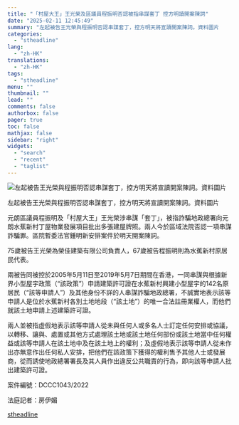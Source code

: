 ```yaml
---
title: "「村屋大王」王光榮及區議員程振明否認被指串謀套丁 控方明讀開案陳詞"
date: "2025-02-11 12:45:49"
summary: "左起被告王光榮與程振明否認串謀套丁，控方明天將宣讀開案陳詞。資料圖片       元朗區議員..."
categories:
  - "stheadline"
lang:
  - "zh-HK"
translations:
  - "zh-HK"
tags:
  - "stheadline"
menu: ""
thumbnail: ""
lead: ""
comments: false
authorbox: false
pager: true
toc: false
mathjax: false
sidebar: "right"
widgets:
  - "search"
  - "recent"
  - "taglist"
---
```


![左起被告王光榮與程振明否認串謀套丁，控方明天將宣讀開案陳詞。資料圖片](https://image.stheadline.com/f/680p0/0x0/100/none/9967670df123c371832bb30cbd1616e9/stheadline/inewsmedia/20250211/_2025021112364150276.jpg)

左起被告王光榮與程振明否認串謀套丁，控方明天將宣讀開案陳詞。資料圖片




元朗區議員程振明及「村屋大王」王光榮涉串謀「套丁」，被指詐騙地政總署向元朗水蕉新村丁屋物業發展項目批出多張建屋牌照。兩人今於區域法院否認一項串謀詐騙罪。區院暫委法官鍾明新安排案件於明天開案陳詞。

75歲被告王光榮為榮佳建築有限公司負責人，67歲被告程振明則為水蕉新村原居民代表。

兩被告同被控於2005年5月11日至2019年5月7日期間在香港，一同串謀與根據新界小型屋宇政策（“該政策”）申請建築許可證在水蕉新村興建小型屋宇的142名原居民（“該等申請人”）及其他身份不詳的人串謀詐騙地政總署，不誠實地表示該等申請人是位於水蕉新村各別土地地段（“該土地”）的唯一合法註冊業權人，而他們就該土地申請上述建築許可證。

兩人並被指虛假地表示該等申請人從未與任何人或多名人士訂定任何安排或協議，以轉移、讓與、處置或其他方式處理該土地或該土地任何部份或該土地當中任何權益或該等申請人在該土地中及在該土地上的權利；及虛假地表示該等申請人從未作出亦無意作出任何私人安排，把他們在該政策下獲得的權利售予其他人士或發展商，從而誘使地政總署署長及其人員作出違反公共職責的行為，即向該等申請人批出建築許可證。

案件編號：DCCC1043/2022  

法庭記者：房伊媚

[stheadline](https://std.stheadline.com/realtime/article/2052084/即時-港聞-村屋大王-王光榮及區議員程振明否認被指串謀套丁-控方明讀開案陳詞)
